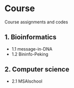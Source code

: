 # Course
Course assignments and codes


## 1. Bioinformatics 
- 1.1 message-in-DNA
- 1.2 Bininfo-Peking


## 2. Computer science 
- 2.1 MSAIschool
